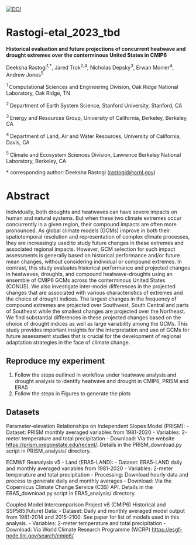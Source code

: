 [![DOI](https://zenodo.org/badge/)](https://doi.org/zenodo)

# Rastogi-etal\_2023\_tbd

**Historical evaluation and future projections of concurrent heatwave and drought extremes over the conterminous United States in CMIP6**

Deeksha Rastogi<sup>1,*</sup>, Jared Trok<sup>2,4</sup>, Nicholas Depsky<sup>3</sup>, Erwan Monier<sup>4</sup>, Andrew Jones<sup>5</sup>

<sup>1 </sup>  Computational Sciences and Engineering Division, Oak Ridge National Laboratory, Oak Ridge, TN

<sup>2 </sup> Department of Earth System Science, Stanford University, Stanford, CA

<sup>3 </sup> Energy and Resources Group, University of California, Berkeley, Berkeley, CA

<sup>4 </sup> Department of Land, Air and Water Resources, University of California, Davis, CA

<sup>5 </sup> Climate and Ecosystem Sciences Division, Lawrence Berkeley National Laboratory, Berkeley, CA



\* corresponding author: Deeksha Rastogi (rastogid@ornl.gov)

# Abstract
Individually, both droughts and heatwaves can have severe impacts on human and natural systems. But when these two climate extremes occur concurrently in a given region, their compound impacts are often more pronounced. As global climate models (GCMs) improve in both their spatiotemporal resolution and representation of complex climate processes, they are increasingly used to study future changes in these extremes and associated regional impacts. However, GCM selection for such impact assessments is generally based on historical performance and/or future mean changes, without considering individual or compound extremes. In contrast, this study evaluates historical performance and projected changes in heatwaves, droughts, and compound heatwave-droughts using an ensemble of CMIP6 GCMs across the conterminous United States (CONUS). We also investigate inter-model differences in the projected changes that are associated with various characteristics of extremes and the choice of drought indices. The largest changes in the frequency of compound extremes are projected over Southwest, South Central and parts of Southeast while the smallest changes are projected over the Northeast. We find substantial differences in these projected changes based on the choice of drought indices as well as large variability among the GCMs. This study provides important insights for the interpretation and use  of GCMs for future assessment studies that is crucial for the development of regional adaptation strategies in the face of climate change.


## Reproduce my experiment

1. Follow the steps outlined in workflow under heatwave analysis and drought analysis to identify heatwave and drought in CMIP6, PRISM and ERA5
1. Follow the steps in Figures to generate the plots

## Datasets

Parameter-elevation Relationships on Independent Slopes Model (PRISM):
        - Dataset: PRISM monthly averaged variables from 1981-2020
        - Variables: 2-meter temperature and total precipitation
        - Download: Via the website https://prism.oregonstate.edu/recent/. Details in the PRISM_download.py script in PRISM_analysis/ directory.

ECMWF Reanalysis v5 - Land (ERA5-LAND):
        - Dataset: ERA5-LAND daily and monthly averaged variables from 1981-2020
        - Variables: 2-meter temperature and total precipitation
        - Processing: Download hourly data and process to generate daily and monthly averages
        - Download: Via the Copernicus Climate Change Service (C3S) API. Details in the ERA5_download.py script in ERA5_analysis/ directory.

Coupled Model Intercomparison Project v6 (CMIP6) Historical and SSP585(future) Data:
        - Dataset: Daily and monthly averaged model output from 1981-2014 and 2015-2100. See paper for list of models used in this analysis.
        - Variables: 2-meter temperature and total precipitation
        - Download: Via World Climate Research Programme (WCRP) https://esgf-node.llnl.gov/search/cmip6/





